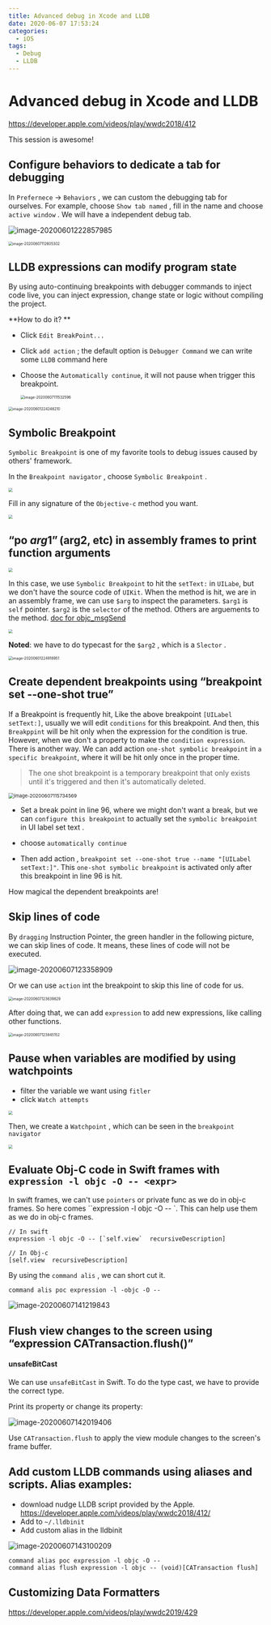 ```yaml
---
title: Advanced debug in Xcode and LLDB
date: 2020-06-07 17:53:24
categories: 
  - iOS
tags:
  - Debug
  - LLDB
---
```


# Advanced debug in Xcode and LLDB 

https://developer.apple.com/videos/play/wwdc2018/412 

This session is awesome! 

## Configure behaviors to dedicate a tab for debugging

In `Prefernece` -> `Behaviors` ,  we can custom the debugging tab for ourselves. For example, choose `Show tab named` , fill in the name and choose `active window` . We will have a independent debug tab. 

![image-20200601222857985](412/image-20200601222857985.png)



<img src="media/15902152252875/image-20200607112605302.png" alt="image-20200607112605302" style="zoom:50%;" />

## LLDB expressions can modify program state

By using  auto-continuing breakpoints with debugger commands to inject code live, you can inject expression, change state or logic without compiling the project.  

**How to do it? **

- Click `Edit BreakPoint...`

- Click `add action` ; the default option is `Debugger Command`  we can write some `LLDB` command here

- Choose the `Automatically continue`, it will not pause when trigger this breakpoint. 

  

  <img src="media/15902152252875/image-20200607111532596.png" alt="image-20200607111532596" style="zoom:50%;" />



<img src="media/15902152252875/image-20200601224246210.png" alt="image-20200601224246210" style="zoom:50%;" />



## Symbolic Breakpoint 

`Symbolic Breakpoint` is one of my favorite tools to debug issues caused by others' framework.

In the  `Breakpoint navigator` , choose `Symbolic Breakpoint` .  

<img src="412/image-20200607113135963.png" style="zoom:50%;" />

Fill in any signature of the `Objective-c` method you want. 

<img src="412/image-20200607113105829.png" style="zoom:50%;" />

## “po $arg1” ($arg2, etc) in assembly frames to print function arguments

<img src="412/image-20200601224622911.png" style="zoom:50%;" />

In this case,  we use `Symbolic Breakpoint` to hit the `setText:` in `UILabe`, but we don't have the source code of `UIKit`. When the method is hit, we are in an assembly frame, we can use `$arg` to inspect the parameters.  `$arg1` is `self` pointer. `$arg2` is the  `selector` of the method. Others are  arguements to the method. [doc for objc_msgSend](https://developer.apple.com/documentation/objectivec/1456712-objc_msgsend#parameters)

<img src="media/15902152252875/image-20200601224723843.png" style="zoom: 50%;" />



**Noted**:  we have to do typecast for the `$arg2` , which is a `Slector` . 

<img src="media/15902152252875/image-20200601224918951.png" alt="image-20200601224918951" style="zoom:50%;" />

## Create dependent breakpoints using “breakpoint set --one-shot true”

If a Breakpoint is frequently hit, Like the above breakpoint `[UILabel setText:]`,  usually we will edit `conditions` for this breakpoint. And then, this `Breakppint` will be hit only when the expression for the condition is true.  However, when we don't a property to make the `condition expression`.   There is another way.  We can add action `one-shot symbolic breakpoint` in `a specific breakpoint`, where it will be hit only once in the proper time. 

>  The one shot breakpoint is a temporary breakpoint that only exists until it's triggered and then it's automatically deleted.



<img src="media/15902152252875/image-20200607115734569.png" alt="image-20200607115734569" style="zoom:67%;" />

- Set  a break point in line 96, where we might don't want a break, but we can `configure this breakpoint` to actually set the `symbolic breakpoint` in UI label set text . 
- choose `automatically continue` 

- Then add action , `breakpoint set --one-shot true --name "[UILabel setText:]"`.  This `one-shot symbolic breakpoint` is activated only after this breakpoint in line 96 is hit.  



How magical the dependent breakpoints are!



## Skip lines of code 

By `dragging` Instruction Pointer, the green handler in the following picture,  we can skip lines of code. It means, these lines of  code will not be executed. 

![image-20200607123358909](media/15902152252875/image-20200607123358909.png)



Or we can use `action` int the breakpoint to skip this line of code for us. 

<img src="media/15902152252875/image-20200607123639829.png" alt="image-20200607123639829" style="zoom:50%;" />



After doing that, we can add `expression` to add new expressions, like calling other functions. 

<img src="media/15902152252875/image-20200607123845152.png" alt="image-20200607123845152" style="zoom:50%;" />



## Pause when variables are modified by using watchpoints



- filter the variable we want using `fitler` 
- click `Watch attempts` 

<img src="412/image-20200607124534515.png" style="zoom:50%;" />

Then, we create a `Watchpoint` , which can be seen in the `breakpoint navigator`

<img src="412/image-20200607124622132.png" style="zoom:50%;" />

## Evaluate Obj-C code in Swift frames with `expression -l objc -O -- <expr>`

In swift frames, we can't use `pointers` or private func as we do in  obj-c frames. So here comes ``expression -l objc -O -- <expr>`.  This can help use them as we do in obj-c frames.  

```
// In swift
expression -l objc -O -- [`self.view`  recursiveDescription]

// In Obj-c 
[self.view  recursiveDescription]
```

By using the  `command alis` , we can short cut it. 

```
command alis poc expression -l -objc -O --
```

![image-20200607141219843](media/15902152252875/image-20200607141219843.png)



## Flush view changes to the screen using “expression CATransaction.flush()”

#### unsafeBitCast

We can use `unsafeBitCast`  in Swift.  To do the type cast, we have to provide the correct type. 

Print its property or change its property: 

![image-20200607142019406](media/15902152252875/image-20200607142019406.png)

Use `CATransaction.flush` to apply the view module changes to the screen's frame buffer. 

## Add custom LLDB commands using aliases and scripts. Alias examples:

- download nudge LLDB script provided by the Apple. https://developer.apple.com/videos/play/wwdc2018/412/ 
- Add to `~/.lldbinit`
- Add  custom alias in the lldbinit

![image-20200607143100209](media/15902152252875/image-20200607143100209.png)

```
command alias poc expression -l objc -O --
command alias flush expression -l objc -- (void)[CATransaction flush]
```

## Customizing Data Formatters

https://developer.apple.com/videos/play/wwdc2019/429
